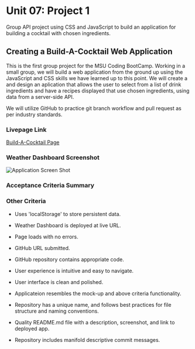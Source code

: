 # Unit 07: Project 1

Group API project using CSS and JavaScript to build an application for building a cocktail with chosen ingredients.
## Creating a Build-A-Cocktail Web Application

This is the first group project for the MSU Coding BootCamp.  Working in a small group, we will build a web application from the ground up using the JavaScript and CSS skills we have learned up to this point. We will create a and design an aplication that allows the user to select from a list of drink ingredients and have a recipes displayed that use chosen ingredients, using data from a server-side API.  

We will utilize GitHub to practice git branch workflow and pull request as per industry standards. 
​


### Livepage Link
[Build-A-Cocktail Page](https://danshoup.github.io/build-a-cocktail/)

### Weather Dashboard Screenshot

![Application Screen Shot](./assets/images/)

### Acceptance Criteria Summary


### Other Criteria



- Uses 'localStorage' to store persistent data.

- Weather Dashboard is deployed at live URL.

- Page loads with no errors.

- GitHub URL submitted.

- GitHub repository contains appropriate code.

- User experience is intuitive and easy to navigate.

- User interface is clean and polished.

- Applicateion resembles the mock-up and above criteria functionality.

- Repository has a unique name, and follows best practices for file structure and naming conventions.

- Quality README.md file with a description, screenshot, and link to deployed app.

- Repository includes manifold descriptive commit messages.
